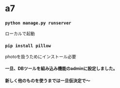 # a7
### `python manage.py runserver`
ローカルで起動

### `pip install pillow`
photoを扱うためにインストール必要

#### 一旦、DBツールを組み込み機能のadminに設定しました。
#### 新しく他のものを使うまでは一旦仮決定で～

